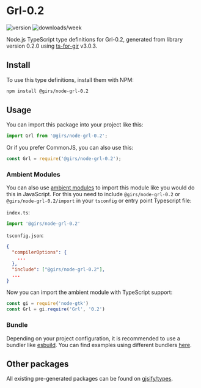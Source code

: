 
# Grl-0.2

![version](https://img.shields.io/npm/v/@girs/node-grl-0.2)
![downloads/week](https://img.shields.io/npm/dw/@girs/node-grl-0.2)


Node.js TypeScript type definitions for Grl-0.2, generated from library version 0.2.0 using [ts-for-gir](https://github.com/gjsify/ts-for-gir) v3.0.3.


## Install

To use this type definitions, install them with NPM:
```bash
npm install @girs/node-grl-0.2
```

## Usage

You can import this package into your project like this:
```ts
import Grl from '@girs/node-grl-0.2';
```

Or if you prefer CommonJS, you can also use this:
```ts
const Grl = require('@girs/node-grl-0.2');
```

### Ambient Modules

You can also use [ambient modules](https://github.com/gjsify/ts-for-gir/tree/main/packages/cli#ambient-modules) to import this module like you would do this in JavaScript.
For this you need to include `@girs/node-grl-0.2` or `@girs/node-grl-0.2/import` in your `tsconfig` or entry point Typescript file:

`index.ts`:
```ts
import '@girs/node-grl-0.2'
```

`tsconfig.json`:
```json
{
  "compilerOptions": {
    ...
  },
  "include": ["@girs/node-grl-0.2"],
  ...
}
```

Now you can import the ambient module with TypeScript support: 

```ts
const gi = require('node-gtk')
const Grl = gi.require('Grl', '0.2')
```


### Bundle

Depending on your project configuration, it is recommended to use a bundler like [esbuild](https://esbuild.github.io/). You can find examples using different bundlers [here](https://github.com/gjsify/ts-for-gir/tree/main/examples).

## Other packages

All existing pre-generated packages can be found on [gjsify/types](https://github.com/gjsify/types).

